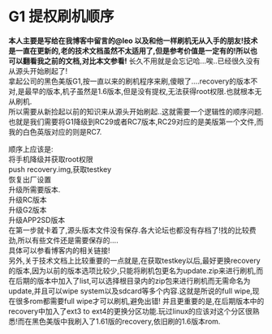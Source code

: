 # G1 提权刷机顺序

<p><strong>本人主要是写给在我博客中留言的@leo 以及和他一样刷机无从入手的朋友!技术是一直在更新的,老的技术文档虽然不太适用了,但是参考价值是一定有的!所以也可以翻看我之前的文档,对比本文参看!</strong>
长久不用就是会忘记哈...唉..已经很久没有从源头开始刷起了!<br />
拿起公司的黑色美版G1,按一直以来的刷机程序来刷,傻眼了....recovery的版本不对,是最早的版本,机子虽然是1.6版本,但是没有提权,无法获得root权限.也就根本无从刷机.<br />
所以需要从新捡起以前的知识来从源头开始刷起..这就需要一个逻辑性的顺序问题.也就是我们需要将G1降级到RC29或者RC7版本,RC29对应的是美版第一个文件,而我的白色英版对应的则是RC7.</p>

<p>顺序上应该是:<br />
将手机降级并获取root权限<br />
push recovery.img,获取testkey<br />
恢复出厂设置<br />
升级所需要版本.<br />
升级RC版本<br />
升级G2版本<br />
升级APP2SD版本<br />
在第一步就卡着了,源头版本文件没有保存.各大论坛也都没有存档了!找的比较费劲,所以有些文件还是需要保存的....<br />
具体可以参看博客内的相关链接!<br />
另外,关于技术文档上比较重要的一点就是,在获取testkey以后,最好更换recovery的版本,因为以前的版本选项比较少,只能将刷机包更名为update.zip来进行刷机,而在后期的版本中加入了list,可以选择根目录内的zip包来进行刷机而无需命名为update,并且可以wipe system以及sdcard等多个内容.这就是所说的full wipe,现在很多rom都需要full wipe才可以刷机,避免出错! 并且更重要的是,在后期版本中的recovery中加入了ext3 to ext4的更换分区功能.玩过linux的应该对这个分区很熟悉!而在黑色美版中我刷入了1.61版的recovery,依旧刷的1.6版本rom.</p>

